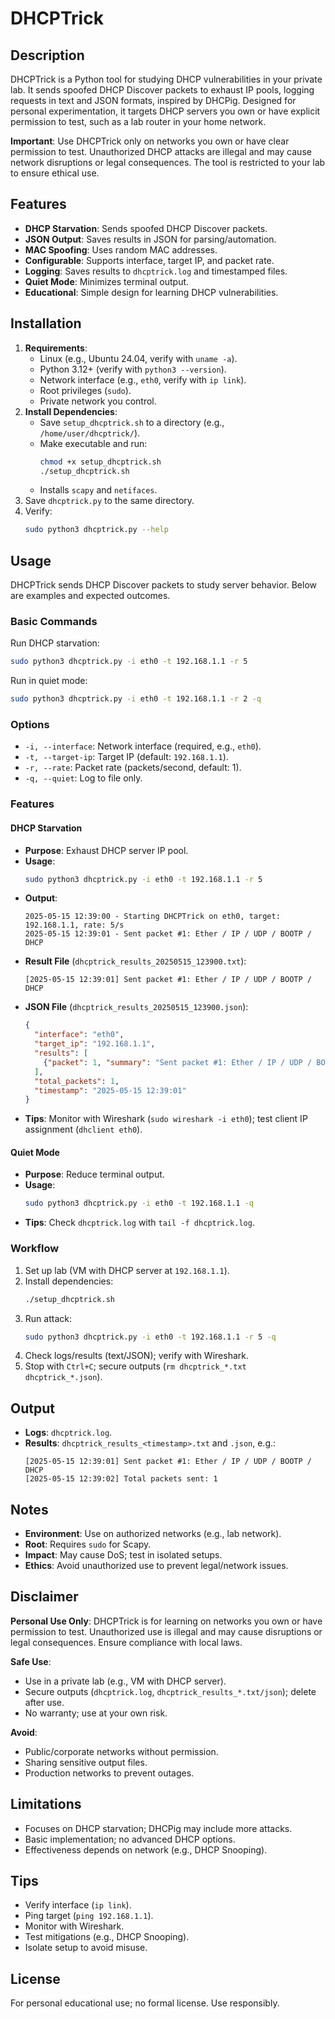 # DHCPTrick

## Description
DHCPTrick is a Python tool for studying DHCP vulnerabilities in your private lab. It sends spoofed DHCP Discover packets to exhaust IP pools, logging requests in text and JSON formats, inspired by DHCPig. Designed for personal experimentation, it targets DHCP servers you own or have explicit permission to test, such as a lab router in your home network.

**Important**: Use DHCPTrick only on networks you own or have clear permission to test. Unauthorized DHCP attacks are illegal and may cause network disruptions or legal consequences. The tool is restricted to your lab to ensure ethical use.

## Features
- **DHCP Starvation**: Sends spoofed DHCP Discover packets.
- **JSON Output**: Saves results in JSON for parsing/automation.
- **MAC Spoofing**: Uses random MAC addresses.
- **Configurable**: Supports interface, target IP, and packet rate.
- **Logging**: Saves results to `dhcptrick.log` and timestamped files.
- **Quiet Mode**: Minimizes terminal output.
- **Educational**: Simple design for learning DHCP vulnerabilities.

## Installation
1. **Requirements**:
   - Linux (e.g., Ubuntu 24.04, verify with `uname -a`).
   - Python 3.12+ (verify with `python3 --version`).
   - Network interface (e.g., `eth0`, verify with `ip link`).
   - Root privileges (`sudo`).
   - Private network you control.
2. **Install Dependencies**:
   - Save `setup_dhcptrick.sh` to a directory (e.g., `/home/user/dhcptrick/`).
   - Make executable and run:
     ```bash
     chmod +x setup_dhcptrick.sh
     ./setup_dhcptrick.sh
     ```
   - Installs `scapy` and `netifaces`.
3. Save `dhcptrick.py` to the same directory.
4. Verify:
   ```bash
   sudo python3 dhcptrick.py --help
   ```

## Usage
DHCPTrick sends DHCP Discover packets to study server behavior. Below are examples and expected outcomes.

### Basic Commands
Run DHCP starvation:
```bash
sudo python3 dhcptrick.py -i eth0 -t 192.168.1.1 -r 5
```

Run in quiet mode:
```bash
sudo python3 dhcptrick.py -i eth0 -t 192.168.1.1 -r 2 -q
```

### Options
- `-i, --interface`: Network interface (required, e.g., `eth0`).
- `-t, --target-ip`: Target IP (default: `192.168.1.1`).
- `-r, --rate`: Packet rate (packets/second, default: 1).
- `-q, --quiet`: Log to file only.

### Features

#### DHCP Starvation
- **Purpose**: Exhaust DHCP server IP pool.
- **Usage**:
  ```bash
  sudo python3 dhcptrick.py -i eth0 -t 192.168.1.1 -r 5
  ```
- **Output**:
  ```
  2025-05-15 12:39:00 - Starting DHCPTrick on eth0, target: 192.168.1.1, rate: 5/s
  2025-05-15 12:39:01 - Sent packet #1: Ether / IP / UDP / BOOTP / DHCP
  ```
- **Result File** (`dhcptrick_results_20250515_123900.txt`):
  ```
  [2025-05-15 12:39:01] Sent packet #1: Ether / IP / UDP / BOOTP / DHCP
  ```
- **JSON File** (`dhcptrick_results_20250515_123900.json`):
  ```json
  {
    "interface": "eth0",
    "target_ip": "192.168.1.1",
    "results": [
      {"packet": 1, "summary": "Sent packet #1: Ether / IP / UDP / BOOTP / DHCP"}
    ],
    "total_packets": 1,
    "timestamp": "2025-05-15 12:39:01"
  }
  ```
- **Tips**: Monitor with Wireshark (`sudo wireshark -i eth0`); test client IP assignment (`dhclient eth0`).

#### Quiet Mode
- **Purpose**: Reduce terminal output.
- **Usage**:
  ```bash
  sudo python3 dhcptrick.py -i eth0 -t 192.168.1.1 -q
  ```
- **Tips**: Check `dhcptrick.log` with `tail -f dhcptrick.log`.

### Workflow
1. Set up lab (VM with DHCP server at `192.168.1.1`).
2. Install dependencies:
   ```bash
   ./setup_dhcptrick.sh
   ```
3. Run attack:
   ```bash
   sudo python3 dhcptrick.py -i eth0 -t 192.168.1.1 -r 5 -q
   ```
4. Check logs/results (text/JSON); verify with Wireshark.
5. Stop with `Ctrl+C`; secure outputs (`rm dhcptrick_*.txt dhcptrick_*.json`).

## Output
- **Logs**: `dhcptrick.log`.
- **Results**: `dhcptrick_results_<timestamp>.txt` and `.json`, e.g.:
  ```
  [2025-05-15 12:39:01] Sent packet #1: Ether / IP / UDP / BOOTP / DHCP
  [2025-05-15 12:39:02] Total packets sent: 1
  ```

## Notes
- **Environment**: Use on authorized networks (e.g., lab network).
- **Root**: Requires `sudo` for Scapy.
- **Impact**: May cause DoS; test in isolated setups.
- **Ethics**: Avoid unauthorized use to prevent legal/network issues.

## Disclaimer
**Personal Use Only**: DHCPTrick is for learning on networks you own or have permission to test. Unauthorized use is illegal and may cause disruptions or legal consequences. Ensure compliance with local laws.

**Safe Use**:
- Use in a private lab (e.g., VM with DHCP server).
- Secure outputs (`dhcptrick.log`, `dhcptrick_results_*.txt/json`); delete after use.
- No warranty; use at your own risk.

**Avoid**:
- Public/corporate networks without permission.
- Sharing sensitive output files.
- Production networks to prevent outages.

## Limitations
- Focuses on DHCP starvation; DHCPig may include more attacks.
- Basic implementation; no advanced DHCP options.
- Effectiveness depends on network (e.g., DHCP Snooping).

## Tips
- Verify interface (`ip link`).
- Ping target (`ping 192.168.1.1`).
- Monitor with Wireshark.
- Test mitigations (e.g., DHCP Snooping).
- Isolate setup to avoid misuse.

## License
For personal educational use; no formal license. Use responsibly.